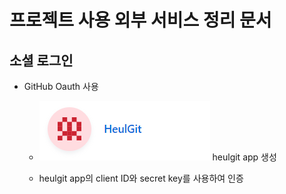 # 프로젝트 사용 외부 서비스 정리 문서

## 소셜 로그인
- GitHub Oauth 사용
    - ![image.png](./image.png)
        heulgit app 생성
    
    - heulgit app의 client ID와 secret key를 사용하여 인증
